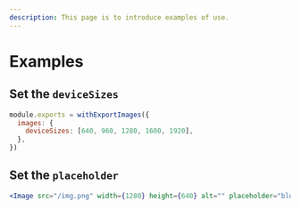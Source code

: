 ```yaml
---
description: This page is to introduce examples of use.
---
```


# Examples

## Set the `deviceSizes`

```js title="next.config.js"
module.exports = withExportImages({
  images: {
    deviceSizes: [640, 960, 1280, 1600, 1920],
  },
})
```

## Set the `placeholder`

```jsx
<Image src="/img.png" width={1280} height={640} alt="" placeholder="blur" />
```
